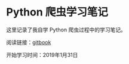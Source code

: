 # Python 爬虫学习笔记

这里记录了我自学 Python 爬虫过程中的学习笔记。

阅读链接：[gitbook](https://xzywisdili.gitbooks.io/python/content/)

开始学习时间：2019年1月31日
